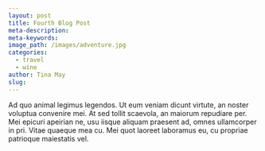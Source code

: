 ```yaml
---
layout: post
title: Fourth Blog Post
meta-description:
meta-keywords:
image_path: /images/adventure.jpg
categories:
  - travel
  - wine
author: Tina May
slug:
---
```


Ad quo animal legimus legendos. Ut eum veniam dicunt virtute, an noster voluptua convenire mei. At sed tollit scaevola, an maiorum repudiare per. Mei epicuri apeirian ne, usu iisque aliquam praesent ad, omnes ullamcorper in pri. Vitae quaeque mea cu. Mei quot laoreet laboramus eu, cu propriae patrioque maiestatis vel.
